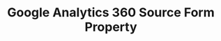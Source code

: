 ---
# -------------------------- #
#     USING THIS TEMPLATE    #
# -------------------------- #

## NEED HELP USING THIS TEMPLATE? SEE:
## https://docs-about-stitch-docs.netlify.com/reference/connect-templates/destination-form-property/
## FOR INSTRUCTIONS & REFERENCE INFO


# -------------------------- #
#        CONTENT TYPE        #
# -------------------------- #

product-type: "connect"
content-type: "api-form"
form-type: "source"
key: "source-form-properties-ga360-object"


# -------------------------- #
#        OBJECT INFO         #
# -------------------------- #

title: "Google Analytics 360 Source Form Property"
api-type: "platform.ga360"
display-name: "Google Analytics 360"

source-type: "saas"
docs-name: "google-analytics-360"


# -------------------------- #
#      OBJECT ATTRIBUTES     #
# -------------------------- #

uses-start-date: true

# Only source-specific attributes need to be listed here.
# The following attributes are considered common,
# and therefore don't need to be listed:
# anchor_time, cron_expression, frequency_in_minutes, image_version, start_date 

object-attributes:
  - name: "dataset_id"
    type: "string"
    required: true
    description: |
      The ID of a dataset within your {{ form-property.display-name }} project. Refer to the [{{ form-property.display-name }} documentation]({{ doc-link | append: "#retrieve-project-dataset-ids" }}) for instructions on obtaining this credential."
    value: "<YOUR_DATASET_ID>"

  - name: "page_size"
    type: "string"
    required: false
    description: "This is an internal field for stitch use."
    value: "<PAGE_SIZE>"
    
  - name: "project_id"
    type: "string"
    required: true
    description: "Refer to the [{{ form-property.display-name }} documentation]({{ doc-link | append: "#retrieve-project-dataset-ids" }}) for instructions on obtaining this credential.""
    value: "<YOUR_PROJECT_ID>"
    
  - name: "service_account_json"
    type: "string"
    required: true
    description: |
      Details and credentials for the Google Cloud Platform (GCP) IAM service account Stitch will use to replicate data.

      This data is generated when a [JSON project key file](https://cloud.google.com/iam/docs/creating-managing-service-account-keys){:target="new"} is created for the service account using the GCP Console. Refer to the [{{ form-property.display-name }} documentation]({{ doc-link | append: "#create-gcp-iam-service-account" }}) for instructions on obtaining this credential."
    value: |
      {
           "type": "service_account",
           "project_id": "<YOUR_PROJECT_ID>",
           "private_key_id": "<PRIVATE_KEY_ID>",
           "private_key": "-----BEGIN PRIVATE KEY-----<PRIVATE_KEY>-----END PRIVATE KEY-----",
           "client_email": "<EMAIL>@<PROJECT_ID>.iam.gserviceaccount.com",
           "client_id": "<CLIENT_ID>",
           "auth_uri": "https://accounts.google.com/o/oauth2/auth",
           "token_uri": "https://accounts.google.com/o/oauth2/token",
           "auth_provider_x509_cert_url": "https://www.googleapis.com/oauth2/v1/certs",
           "client_x509_cert_url": "https://www.googleapis.com/robot/v1/metadata/x509/<SERVICE_ACCOUNT_EMAIL>"
          }
---